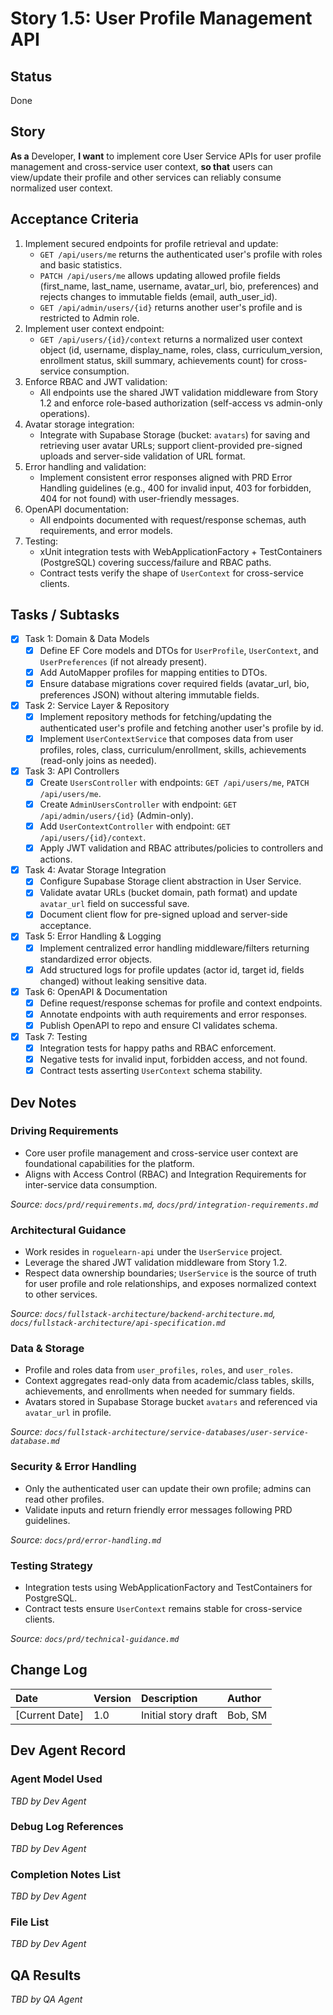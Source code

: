 # **Story 1.5: User Profile Management API**

## Status

Done

## Story

**As a** Developer,
**I want** to implement core User Service APIs for user profile management and cross-service user context,
**so that** users can view/update their profile and other services can reliably consume normalized user context.

## Acceptance Criteria

1. Implement secured endpoints for profile retrieval and update:
   - `GET /api/users/me` returns the authenticated user's profile with roles and basic statistics.
   - `PATCH /api/users/me` allows updating allowed profile fields (first_name, last_name, username, avatar_url, bio, preferences) and rejects changes to immutable fields (email, auth_user_id).
   - `GET /api/admin/users/{id}` returns another user's profile and is restricted to Admin role.
2. Implement user context endpoint:
   - `GET /api/users/{id}/context` returns a normalized user context object (id, username, display_name, roles, class, curriculum_version, enrollment status, skill summary, achievements count) for cross-service consumption.
3. Enforce RBAC and JWT validation:
   - All endpoints use the shared JWT validation middleware from Story 1.2 and enforce role-based authorization (self-access vs admin-only operations).
4. Avatar storage integration:
   - Integrate with Supabase Storage (bucket: `avatars`) for saving and retrieving user avatar URLs; support client-provided pre-signed uploads and server-side validation of URL format.
5. Error handling and validation:
   - Implement consistent error responses aligned with PRD Error Handling guidelines (e.g., 400 for invalid input, 403 for forbidden, 404 for not found) with user-friendly messages.
6. OpenAPI documentation:
   - All endpoints documented with request/response schemas, auth requirements, and error models.
7. Testing:
   - xUnit integration tests with WebApplicationFactory + TestContainers (PostgreSQL) covering success/failure and RBAC paths.
   - Contract tests verify the shape of `UserContext` for cross-service clients.

## Tasks / Subtasks

- [x] Task 1: Domain & Data Models
  - [x] Define EF Core models and DTOs for `UserProfile`, `UserContext`, and `UserPreferences` (if not already present).
  - [x] Add AutoMapper profiles for mapping entities to DTOs.
  - [x] Ensure database migrations cover required fields (avatar_url, bio, preferences JSON) without altering immutable fields.
- [x] Task 2: Service Layer & Repository
  - [x] Implement repository methods for fetching/updating the authenticated user's profile and fetching another user's profile by id.
  - [x] Implement `UserContextService` that composes data from user profiles, roles, class, curriculum/enrollment, skills, achievements (read-only joins as needed).
- [x] Task 3: API Controllers
  - [x] Create `UsersController` with endpoints: `GET /api/users/me`, `PATCH /api/users/me`.
  - [x] Create `AdminUsersController` with endpoint: `GET /api/admin/users/{id}` (Admin-only).
  - [x] Add `UserContextController` with endpoint: `GET /api/users/{id}/context`.
  - [x] Apply JWT validation and RBAC attributes/policies to controllers and actions.
- [x] Task 4: Avatar Storage Integration
  - [x] Configure Supabase Storage client abstraction in User Service.
  - [x] Validate avatar URLs (bucket domain, path format) and update `avatar_url` field on successful save.
  - [x] Document client flow for pre-signed upload and server-side acceptance.
- [x] Task 5: Error Handling & Logging
  - [x] Implement centralized error handling middleware/filters returning standardized error objects.
  - [x] Add structured logs for profile updates (actor id, target id, fields changed) without leaking sensitive data.
- [x] Task 6: OpenAPI & Documentation
  - [x] Define request/response schemas for profile and context endpoints.
  - [x] Annotate endpoints with auth requirements and error responses.
  - [x] Publish OpenAPI to repo and ensure CI validates schema.
- [x] Task 7: Testing
  - [x] Integration tests for happy paths and RBAC enforcement.
  - [x] Negative tests for invalid input, forbidden access, and not found.
  - [x] Contract tests asserting `UserContext` schema stability.

## Dev Notes

### Driving Requirements
- Core user profile management and cross-service user context are foundational capabilities for the platform.
- Aligns with Access Control (RBAC) and Integration Requirements for inter-service data consumption.

*Source: `docs/prd/requirements.md`, `docs/prd/integration-requirements.md`*

### Architectural Guidance
- Work resides in `roguelearn-api` under the `UserService` project.
- Leverage the shared JWT validation middleware from Story 1.2.
- Respect data ownership boundaries; `UserService` is the source of truth for user profile and role relationships, and exposes normalized context to other services.

*Source: `docs/fullstack-architecture/backend-architecture.md`, `docs/fullstack-architecture/api-specification.md`*

### Data & Storage
- Profile and roles data from `user_profiles`, `roles`, and `user_roles`.
- Context aggregates read-only data from academic/class tables, skills, achievements, and enrollments when needed for summary fields.
- Avatars stored in Supabase Storage bucket `avatars` and referenced via `avatar_url` in profile.

*Source: `docs/fullstack-architecture/service-databases/user-service-database.md`*

### Security & Error Handling
- Only the authenticated user can update their own profile; admins can read other profiles.
- Validate inputs and return friendly error messages following PRD guidelines.

*Source: `docs/prd/error-handling.md`*

### Testing Strategy
- Integration tests using WebApplicationFactory and TestContainers for PostgreSQL.
- Contract tests ensure `UserContext` remains stable for cross-service clients.

*Source: `docs/prd/technical-guidance.md`*

## Change Log

| Date | Version | Description | Author |
| :--- | :--- | :--- | :--- |
| [Current Date] | 1.0 | Initial story draft | Bob, SM |

## Dev Agent Record

### Agent Model Used
_TBD by Dev Agent_

### Debug Log References
_TBD by Dev Agent_

### Completion Notes List
_TBD by Dev Agent_

### File List
_TBD by Dev Agent_

## QA Results
_TBD by QA Agent_
